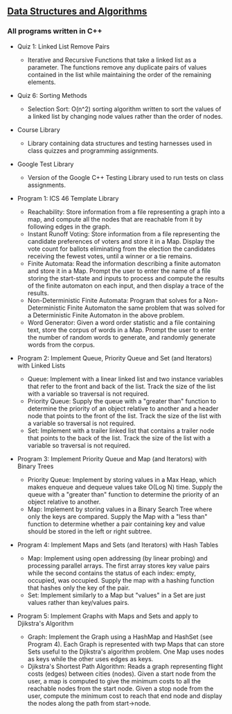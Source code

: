 ## [Data Structures and Algorithms](https://github.com/HungryAdi/Coursework/tree/master/DataStructures%26Algorithms)
### All programs written in C++
  * Quiz 1: Linked List Remove Pairs
    - Iterative and Recursive Functions that take a linked list as a parameter. The functions remove any duplicate pairs of values contained in the list while maintaining the order of the remaining elements.
  
  * Quiz 6: Sorting Methods
    - Selection Sort: O(n^2) sorting algorithm written to sort the values of a linked list by changing node values rather than the order of nodes.
  
  * Course Library
    - Library containing data structures and testing harnesses used in class quizzes and programming assignments.
  
  * Google Test Library
    - Version of the Google C++ Testing Library used to run tests on class assignments.
  
  * Program 1: ICS 46 Template Library
    - Reachability: Store information from a file representing a graph into a map, and compute all the nodes that are reachable from it by following edges in the graph.
    - Instant Runoff Voting: Store information from a file representing the candidate preferences of voters and store it in a Map. Display the vote count for ballots eliminating from the election the candidates receiving the fewest votes, until a winner or a tie remains.
    - Finite Automata: Read the information describing a finite automaton and store it in a Map. Prompt the user to enter the name of a file storing the start-state and inputs to process and compute the results of the finite automaton on each input, and then display a trace of the results.
    - Non-Deterministic Finite Automata: Program that solves for a Non-Deterministic Finite Automaton the same problem that was solved for a Deterministic Finite Automaton in the above problem.
    - Word Generator: Given a word order statistic and a file containing text, store the corpus of words in a Map. Prompt the user to enter the number of random words to generate, and randomly generate words from the corpus.
  
  * Program 2: Implement Queue, Priority Queue and Set (and Iterators) with Linked Lists
  	 - Queue: Implement with a linear linked list and two instance variables that refer to the front and back of the list. Track the size of the list with a variable so traversal is not required.
    - Priority Queue: Supply the queue with a "greater than" function to determine the priority of an object relative to another and a header node that points to the front of the list. Track the size of the list with a variable so traversal is not required.
    - Set: Implement with a trailer linked list that contains a trailer node that points to the back of the list. Track the size of the list with a variable so traversal is not required.
    
 * Program 3: Implement Priority Queue and Map (and Iterators) with Binary Trees
    - Priority Queue: Implement by storing values in a Max Heap, which makes enqueue and dequeue values take O(Log N) time. Supply the queue with a "greater than" function to determine the priority of an object relative to another.
    - Map: Implement by storing values in a Binary Search Tree where only the keys are compared. Supply the Map with a "less than" function to determine whether a pair containing key and value should be stored in the left or right subtree.
    
 *  Program 4: Implement Maps and Sets (and Iterators) with Hash Tables
    - Map: Implement using open addressing (by linear probing) and processing parallel arrays. The first array stores key value pairs while the second contains the status of each index: empty, occupied, was occupied. Supply the map with a hashing function that hashes only the key of the pair.
    - Set: Implement similarly to a Map but "values" in a Set are just values rather than key/values pairs.
    
 * Program 5: Implement Graphs with Maps and Sets and apply to Djikstra's Algorithm
    - Graph: Implement the Graph using a HashMap and HashSet (see Program 4). Each Graph is represented with twp Maps that can store Sets useful to the Djikstra's algorithm problem. One Map uses nodes as keys while the other uses edges as keys.
    - Djikstra's Shortest Path Algorithm: Reads a graph representing flight costs (edges) between cities (nodes). Given a start node from the user, a map is computed to give the minimum costs to all the reachable nodes from the start node. Given a stop node from the user, compute the minimum cost to reach that end node and display the nodes along the path from start->node.

